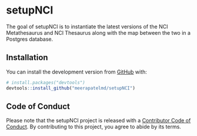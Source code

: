
<!-- README.md is generated from README.Rmd. Please edit that file -->

# setupNCI

<!-- badges: start -->

<!-- badges: end -->

The goal of setupNCI is to instantiate the latest versions of the NCI
Metathesaurus and NCI Thesaurus along with the map between the two in a
Postgres database.

## Installation

You can install the development version from
[GitHub](https://github.com/) with:

``` r
# install.packages("devtools")
devtools::install_github("meerapatelmd/setupNCI")
```

## Code of Conduct

Please note that the setupNCI project is released with a [Contributor
Code of
Conduct](https://contributor-covenant.org/version/2/0/CODE_OF_CONDUCT.html).
By contributing to this project, you agree to abide by its terms.
